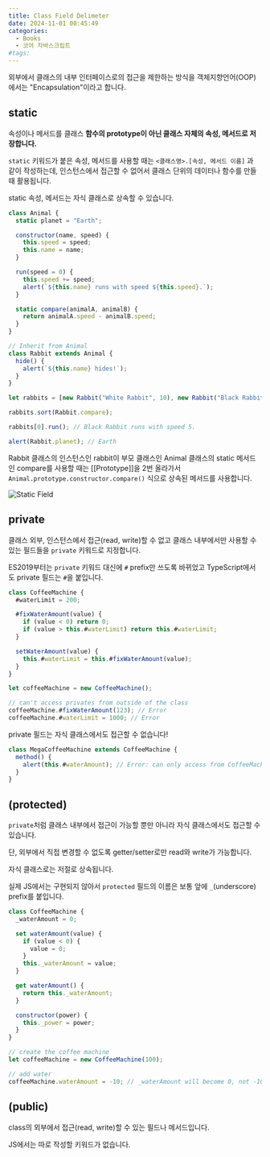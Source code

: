 ```yaml
---
title: Class Field Delimeter
date: 2024-11-01 00:45:49
categories:
  - Books
  - 코어 자바스크립트
#tags:
---
```

외부에서 클래스의 내부 인터페이스로의 접근을 제한하는 방식을 객체지향언어(OOP)에서는 "Encapsulation"이라고 합니다.

## static

속성이나 메서드를 클래스 **함수의 prototype이 아닌 클래스 자체의 속성, 메서드로 저장합니다.**

`static` 키워드가 붙은 속성, 메서드를 사용할 때는 `<클래스명>.[속성, 메서드 이름]` 과 같이 작성하는데, 인스턴스에서 접근할 수 없어서 클래스 단위의 데이터나 함수를 만들 때 활용됩니다.

static 속성, 메서드는 자식 클래스로 상속할 수 있습니다.

```js
class Animal {
  static planet = "Earth";

  constructor(name, speed) {
    this.speed = speed;
    this.name = name;
  }

  run(speed = 0) {
    this.speed += speed;
    alert(`${this.name} runs with speed ${this.speed}.`);
  }

  static compare(animalA, animalB) {
    return animalA.speed - animalB.speed;
  }
}

// Inherit from Animal
class Rabbit extends Animal {
  hide() {
    alert(`${this.name} hides!`);
  }
}

let rabbits = [new Rabbit("White Rabbit", 10), new Rabbit("Black Rabbit", 5)];

rabbits.sort(Rabbit.compare);

rabbits[0].run(); // Black Rabbit runs with speed 5.

alert(Rabbit.planet); // Earth
```

Rabbit 클래스의 인스턴스인 rabbit이 부모 클래스인 Animal 클래스의 static 메서드인 compare를 사용할 때는 [[Prototype]]을 2번 올라가서 `Animal.prototype.constructor.compare()` 식으로 상속된 메서드를 사용합니다.

![Static Field](/images/static_field.png)

## private

클래스 외부, 인스턴스에서 접근(read, write)할 수 없고 클래스 내부에서만 사용할 수 있는 필드들을 `private` 키워드로 지정합니다.

ES2019부터는 `private` 키워드 대신에 `#` prefix만 쓰도록 바뀌었고 TypeScript에서도 private 필드는 `#`을 붙입니다.

```js
class CoffeeMachine {
  #waterLimit = 200;

  #fixWaterAmount(value) {
    if (value < 0) return 0;
    if (value > this.#waterLimit) return this.#waterLimit;
  }

  setWaterAmount(value) {
    this.#waterLimit = this.#fixWaterAmount(value);
  }
}

let coffeeMachine = new CoffeeMachine();

// can't access privates from outside of the class
coffeeMachine.#fixWaterAmount(123); // Error
coffeeMachine.#waterLimit = 1000; // Error
```

private 필드는 자식 클래스에서도 접근할 수 없습니다!

```js
class MegaCoffeeMachine extends CoffeeMachine {
  method() {
    alert(this.#waterAmount); // Error: can only access from CoffeeMachine
  }
}
```

## (protected)

`private`처럼 클래스 내부에서 접근이 가능할 뿐만 아니라 자식 클래스에서도 접근할 수 있습니다.

단, 외부에서 직접 변경할 수 없도록 getter/setter로만 read와 write가 가능합니다.

자식 클래스로는 저절로 상속됩니다.

실제 JS에서는 구현되지 않아서 `protected` 필드의 이름은 보통 앞에 `_`(underscore) prefix를 붙입니다.

```js
class CoffeeMachine {
  _waterAmount = 0;

  set waterAmount(value) {
    if (value < 0) {
      value = 0;
    }
    this._waterAmount = value;
  }

  get waterAmount() {
    return this._waterAmount;
  }

  constructor(power) {
    this._power = power;
  }
}

// create the coffee machine
let coffeeMachine = new CoffeeMachine(100);

// add water
coffeeMachine.waterAmount = -10; // _waterAmount will become 0, not -10
```

## (public)

class의 외부에서 접근(read, write)할 수 있는 필드나 메서드입니다.

JS에서는 따로 작성할 키워드가 없습니다.
